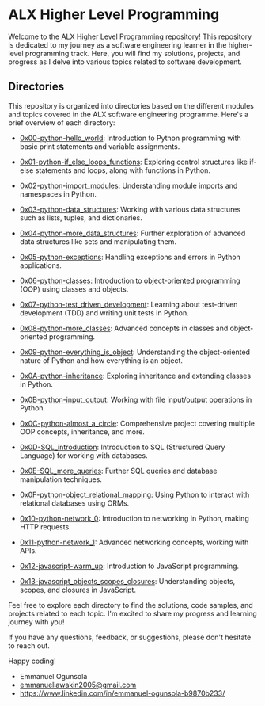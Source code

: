 # ALX Higher Level Programming

Welcome to the ALX Higher Level Programming repository! This repository is dedicated to my journey as a software engineering learner in the higher-level programming track. Here, you will find my solutions, projects, and progress as I delve into various topics related to software development.

## Directories

This repository is organized into directories based on the different modules and topics covered in the ALX software engineering programme. Here's a brief overview of each directory:

- [0x00-python-hello_world](./0x00-python-hello_world): Introduction to Python programming with basic print statements and variable assignments.

- [0x01-python-if_else_loops_functions](./0x01-python-if_else_loops_functions): Exploring control structures like if-else statements and loops, along with functions in Python.

- [0x02-python-import_modules](./0x02-python-import_modules): Understanding module imports and namespaces in Python.

- [0x03-python-data_structures](./0x03-python-data_structures): Working with various data structures such as lists, tuples, and dictionaries.

- [0x04-python-more_data_structures](./0x04-python-more_data_structures): Further exploration of advanced data structures like sets and manipulating them.

- [0x05-python-exceptions](./0x05-python-exceptions): Handling exceptions and errors in Python applications.

- [0x06-python-classes](./0x06-python-classes): Introduction to object-oriented programming (OOP) using classes and objects.

- [0x07-python-test_driven_development](./0x07-python-test_driven_development): Learning about test-driven development (TDD) and writing unit tests in Python.

- [0x08-python-more_classes](./0x08-python-more_classes): Advanced concepts in classes and object-oriented programming.

- [0x09-python-everything_is_object](./0x09-python-everything_is_object): Understanding the object-oriented nature of Python and how everything is an object.

- [0x0A-python-inheritance](./0x0A-python-inheritance): Exploring inheritance and extending classes in Python.

- [0x0B-python-input_output](./0x0B-python-input_output): Working with file input/output operations in Python.

- [0x0C-python-almost_a_circle](./0x0C-python-almost_a_circle): Comprehensive project covering multiple OOP concepts, inheritance, and more.

- [0x0D-SQL_introduction](./0x0D-SQL_introduction): Introduction to SQL (Structured Query Language) for working with databases.

- [0x0E-SQL_more_queries](./0x0E-SQL_more_queries): Further SQL queries and database manipulation techniques.

- [0x0F-python-object_relational_mapping](./0x0F-python-object_relational_mapping): Using Python to interact with relational databases using ORMs.

- [0x10-python-network_0](./0x10-python-network_0): Introduction to networking in Python, making HTTP requests.

- [0x11-python-network_1](./0x11-python-network_1): Advanced networking concepts, working with APIs.

- [0x12-javascript-warm_up](./0x12-javascript-warm_up): Introduction to JavaScript programming.

- [0x13-javascript_objects_scopes_closures](./0x13-javascript_objects_scopes_closures): Understanding objects, scopes, and closures in JavaScript.

Feel free to explore each directory to find the solutions, code samples, and projects related to each topic. I'm excited to share my progress and learning journey with you!

If you have any questions, feedback, or suggestions, please don't hesitate to reach out.

Happy coding!

- Emmanuel Ogunsola
- emmanuellawakin2005@gmail.com
- https://www.linkedin.com/in/emmanuel-ogunsola-b9870b233/

